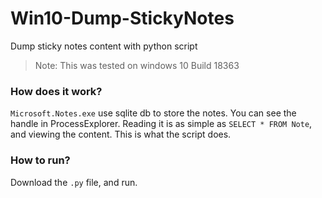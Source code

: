 # Win10-Dump-StickyNotes
Dump sticky notes content with python script

> Note: This was tested on windows 10 Build 18363


### How does it work? 
`Microsoft.Notes.exe` use sqlite db to store the notes. You can see the handle in ProcessExplorer. 
Reading it is as simple as `SELECT * FROM Note`, and viewing the content. 
This is what the script does.

### How to run?
Download the `.py` file, and run.
